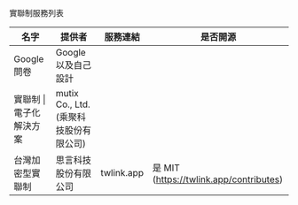 實聯制服務列表

名字 | 提供者 | 服務連結 | 是否開源
---|---|---|---
Google 問卷 | Google 以及自己設計 | | |
實聯制 \| 電子化解決方案 | mutix Co., Ltd. (乘聚科技股份有限公司) | |
台灣加密型實聯制 | 思言科技股份有限公司 | twlink.app | 是 MIT (https://twlink.app/contributes)



